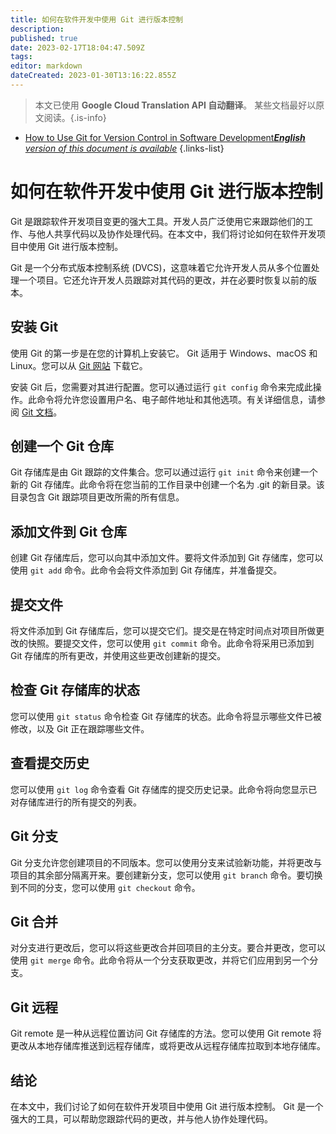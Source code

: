 ```yaml
---
title: 如何在软件开发中使用 Git 进行版本控制
description: 
published: true
date: 2023-02-17T18:04:47.509Z
tags: 
editor: markdown
dateCreated: 2023-01-30T13:16:22.855Z
---
```


> 本文已使用 **Google Cloud Translation API 自动翻译**。
某些文档最好以原文阅读。{.is-info}
- [How to Use Git for Version Control in Software Development***English** version of this document is available*](/en/Knowledge-base/Common/how-to-use-git-for-version-control-in-software-development)
{.links-list}


# 如何在软件开发中使用 Git 进行版本控制

Git 是跟踪软件开发项目变更的强大工具。开发人员广泛使用它来跟踪他们的工作、与他人共享代码以及协作处理代码。在本文中，我们将讨论如何在软件开发项目中使用 Git 进行版本控制。

Git 是一个分布式版本控制系统 (DVCS)，这意味着它允许开发人员从多个位置处理一个项目。它还允许开发人员跟踪对其代码的更改，并在必要时恢复以前的版本。

## 安装 Git

使用 Git 的第一步是在您的计算机上安装它。 Git 适用于 Windows、macOS 和 Linux。您可以从 [Git 网站](https://git-scm.com/) 下载它。

安装 Git 后，您需要对其进行配置。您可以通过运行 `git config` 命令来完成此操作。此命令将允许您设置用户名、电子邮件地址和其他选项。有关详细信息，请参阅 [Git 文档](https://git-scm.com/docs/git-config)。

## 创建一个 Git 仓库

Git 存储库是由 Git 跟踪的文件集合。您可以通过运行 `git init` 命令来创建一个新的 Git 存储库。此命令将在您当前的工作目录中创建一个名为 .git 的新目录。该目录包含 Git 跟踪项目更改所需的所有信息。

## 添加文件到 Git 仓库

创建 Git 存储库后，您可以向其中添加文件。要将文件添加到 Git 存储库，您可以使用 `git add` 命令。此命令会将文件添加到 Git 存储库，并准备提交。

## 提交文件

将文件添加到 Git 存储库后，您可以提交它们。提交是在特定时间点对项目所做更改的快照。要提交文件，您可以使用 `git commit` 命令。此命令将采用已添加到 Git 存储库的所有更改，并使用这些更改创建新的提交。

## 检查 Git 存储库的状态

您可以使用 `git status` 命令检查 Git 存储库的状态。此命令将显示哪些文件已被修改，以及 Git 正在跟踪哪些文件。

## 查看提交历史

您可以使用 `git log` 命令查看 Git 存储库的提交历史记录。此命令将向您显示已对存储库进行的所有提交的列表。

## Git 分支

Git 分支允许您创建项目的不同版本。您可以使用分支来试验新功能，并将更改与项目的其余部分隔离开来。要创建新分支，您可以使用 `git branch` 命令。要切换到不同的分支，您可以使用 `git checkout` 命令。

## Git 合并

对分支进行更改后，您可以将这些更改合并回项目的主分支。要合并更改，您可以使用 `git merge` 命令。此命令将从一个分支获取更改，并将它们应用到另一个分支。

## Git 远程

Git remote 是一种从远程位置访问 Git 存储库的方法。您可以使用 Git remote 将更改从本地存储库推送到远程存储库，或将更改从远程存储库拉取到本地存储库。

## 结论

在本文中，我们讨论了如何在软件开发项目中使用 Git 进行版本控制。 Git 是一个强大的工具，可以帮助您跟踪代码的更改，并与他人协作处理代码。